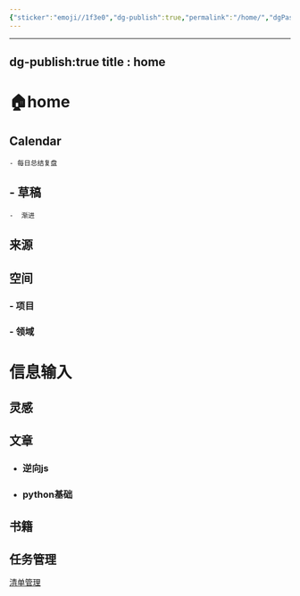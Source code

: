 ```yaml
---
{"sticker":"emoji//1f3e0","dg-publish":true,"permalink":"/home/","dgPassFrontmatter":true}
---
```




---
dg-publish:true
title :  home
---

# 🏠home


## Calendar 

 
	- 每日总结复盘
## - 草稿
	-  渐进



## 来源



## 空间

### - 项目

### - 领域


# 信息输入

## 灵感



## 文章

 - ### 逆向js
 - ### python基础


## 书籍


## 任务管理

[清单管理](https://app.todoist.com/app/project/python-js-2327571745)



